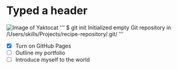# Typed a header
![Image of Yaktocat](https://octodex.github.com/images/yaktocat.png)
'''
$ git init
Initialized empty Git repository in /Users/skills/Projects/recipe-repository/.git/
'''
- [X] Turn on GitHub Pages
- [ ] Outline my portfolio
- [ ] Introduce myself to the world
